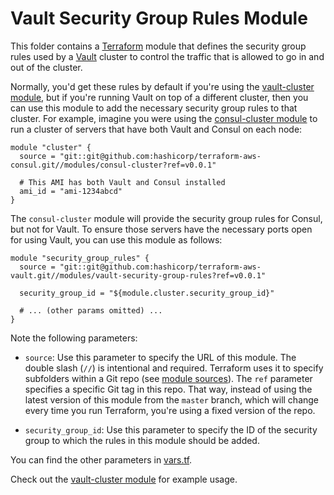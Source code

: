 # Vault Security Group Rules Module

This folder contains a [Terraform](https://www.terraform.io/) module that defines the security group rules used by a 
[Vault](https://www.vaultproject.io/) cluster to control the traffic that is allowed to go in and out of the cluster. 

Normally, you'd get these rules by default if you're using the [vault-cluster module](https://github.com/hashicorp/terraform-aws-vault/tree/master/modules/vault-cluster), but if 
you're running Vault on top of a different cluster, then you can use this module to add the necessary security group 
rules to that cluster. For example, imagine you were using the [consul-cluster 
module](https://github.com/hashicorp/terraform-aws-consul/tree/master/modules/consul-cluster) to run a cluster of 
servers that have both Vault and Consul on each node:

```hcl
module "cluster" {
  source = "git::git@github.com:hashicorp/terraform-aws-consul.git//modules/consul-cluster?ref=v0.0.1"
  
  # This AMI has both Vault and Consul installed
  ami_id = "ami-1234abcd"
}
```

The `consul-cluster` module will provide the security group rules for Consul, but not for Vault. To ensure those 
servers have the necessary ports open for using Vault, you can use this module as follows:


```hcl
module "security_group_rules" {
  source = "git::git@github.com:hashicorp/terraform-aws-vault.git//modules/vault-security-group-rules?ref=v0.0.1"

  security_group_id = "${module.cluster.security_group_id}"
  
  # ... (other params omitted) ...
}
```

Note the following parameters:

* `source`: Use this parameter to specify the URL of this module. The double slash (`//`) is intentional 
  and required. Terraform uses it to specify subfolders within a Git repo (see [module 
  sources](https://www.terraform.io/docs/modules/sources.html)). The `ref` parameter specifies a specific Git tag in 
  this repo. That way, instead of using the latest version of this module from the `master` branch, which 
  will change every time you run Terraform, you're using a fixed version of the repo.

* `security_group_id`: Use this parameter to specify the ID of the security group to which the rules in this module
  should be added.
  
You can find the other parameters in [vars.tf](vars.tf).

Check out the [vault-cluster module](https://github.com/hashicorp/terraform-aws-vault/tree/master/modules/vault-cluster) for example usage.